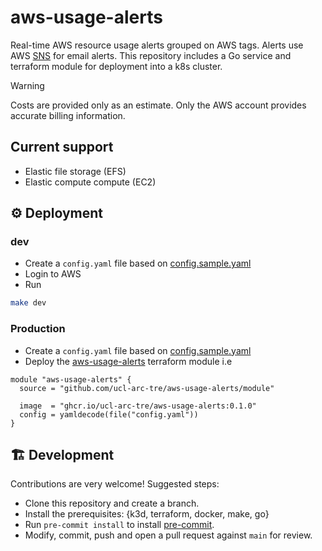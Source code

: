 # aws-usage-alerts

Real-time AWS resource usage alerts grouped on AWS tags. Alerts use AWS
[SNS](https://aws.amazon.com/sns/) for email alerts. This repository includes
a Go service and terraform module for deployment into a k8s cluster.

> [!WARNING]
> Costs are provided only as an estimate. Only the AWS account provides accurate billing information.

## Current support

- Elastic file storage (EFS)
- Elastic compute compute (EC2)

## ⚙️ Deployment

### dev

- Create a `config.yaml` file based on [config.sample.yaml](./config.sample.yaml)
- Login to AWS
- Run

```bash
make dev
```

### Production

- Create a `config.yaml` file based on [config.sample.yaml](./config.sample.yaml)
- Deploy the [aws-usage-alerts](./deploy/module) terraform module i.e

```hcl
module "aws-usage-alerts" {
  source = "github.com/ucl-arc-tre/aws-usage-alerts/module"

  image  = "ghcr.io/ucl-arc-tre/aws-usage-alerts:0.1.0"
  config = yamldecode(file("config.yaml"))
}
```

## 🏗️ Development

Contributions are very welcome! Suggested steps:

- Clone this repository and create a branch.
- Install the prerequisites: {k3d, terraform, docker, make, go}
- Run `pre-commit install` to install [pre-commit](https://pre-commit.com/).
- Modify, commit, push and open a pull request against `main` for review.
